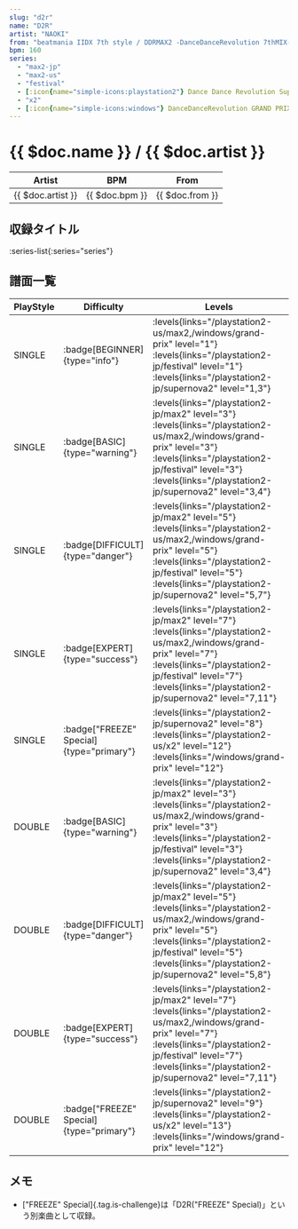 ```yaml
---
slug: "d2r"
name: "D2R"
artist: "NAOKI"
from: "beatmania IIDX 7th style / DDRMAX2 -DanceDanceRevolution 7thMIX-"
bpm: 160
series:
  - "max2-jp"
  - "max2-us"
  - "festival"
  - [:icon{name="simple-icons:playstation2"} Dance Dance Revolution SuperNOVA2 :icon{name="flag:jp-4x3"}](/playstation2-jp/supernova2)
  - "x2"
  - [:icon{name="simple-icons:windows"} DanceDanceRevolution GRAND PRIX (グランプリプレー)](/windows/grand-prix)
---
```


# {{ $doc.name }} / {{ $doc.artist }}

|Artist|BPM|From|
|------|---|----|
|{{ $doc.artist }}|{{ $doc.bpm }}|{{ $doc.from }}|

## 収録タイトル

:series-list{:series="series"}

## 譜面一覧

|PlayStyle|Difficulty|Levels|Notes|Movie|
|---------|----------|------|-----|-----|
|SINGLE| :badge[BEGINNER]{type="info"}| :levels{links="/playstation2-us/max2,/windows/grand-prix" level="1"} :levels{links="/playstation2-jp/festival" level="1"}  :levels{links="/playstation2-jp/supernova2" level="1,3"}|124/0||
|SINGLE| :badge[BASIC]{type="warning"}| :levels{links="/playstation2-jp/max2" level="3"} :levels{links="/playstation2-us/max2,/windows/grand-prix" level="3"} :levels{links="/playstation2-jp/festival" level="3"}  :levels{links="/playstation2-jp/supernova2" level="3,4"}|147/5||
|SINGLE| :badge[DIFFICULT]{type="danger"}| :levels{links="/playstation2-jp/max2" level="5"} :levels{links="/playstation2-us/max2,/windows/grand-prix" level="5"} :levels{links="/playstation2-jp/festival" level="5"}  :levels{links="/playstation2-jp/supernova2" level="5,7"}|236/29||
|SINGLE| :badge[EXPERT]{type="success"}| :levels{links="/playstation2-jp/max2" level="7"} :levels{links="/playstation2-us/max2,/windows/grand-prix" level="7"} :levels{links="/playstation2-jp/festival" level="7"}  :levels{links="/playstation2-jp/supernova2" level="7,11"}|327/7||
|SINGLE| :badge["FREEZE" Special]{type="primary"}| :levels{links="/playstation2-jp/supernova2" level="8"} :levels{links="/playstation2-us/x2" level="12"}  :levels{links="/windows/grand-prix" level="12"}|175/67||
|DOUBLE| :badge[BASIC]{type="warning"}| :levels{links="/playstation2-jp/max2" level="3"} :levels{links="/playstation2-us/max2,/windows/grand-prix" level="3"} :levels{links="/playstation2-jp/festival" level="3"}  :levels{links="/playstation2-jp/supernova2" level="3,4"}|138/4||
|DOUBLE| :badge[DIFFICULT]{type="danger"}| :levels{links="/playstation2-jp/max2" level="5"} :levels{links="/playstation2-us/max2,/windows/grand-prix" level="5"} :levels{links="/playstation2-jp/festival" level="5"}  :levels{links="/playstation2-jp/supernova2" level="5,8"}|238/10||
|DOUBLE| :badge[EXPERT]{type="success"}| :levels{links="/playstation2-jp/max2" level="7"} :levels{links="/playstation2-us/max2,/windows/grand-prix" level="7"} :levels{links="/playstation2-jp/festival" level="7"}  :levels{links="/playstation2-jp/supernova2" level="7,11"}|332/0||
|DOUBLE| :badge["FREEZE" Special]{type="primary"}| :levels{links="/playstation2-jp/supernova2" level="9"} :levels{links="/playstation2-us/x2" level="13"}  :levels{links="/windows/grand-prix" level="12"}|158/54||

## メモ

- ["FREEZE" Special]{.tag.is-challenge}は「D2R("FREEZE" Special)」という別楽曲として収録。

